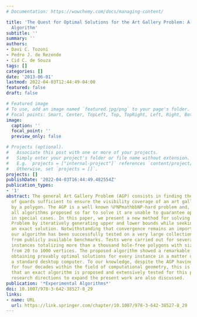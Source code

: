 ```yaml
---
# Documentation: https://wowchemy.com/docs/managing-content/

title: 'The Quest for Optimal Solutions for the Art Gallery Problem: A Practical Iterative
  Algorithm'
subtitle: ''
summary: ''
authors:
- Davi C. Tozoni
- Pedro J. de Rezende
- Cid C. de Souza
tags: []
categories: []
date: '2013-06-01'
lastmod: 2022-04-03T12:44:49-04:00
featured: false
draft: false

# Featured image
# To use, add an image named `featured.jpg/png` to your page's folder.
# Focal points: Smart, Center, TopLeft, Top, TopRight, Left, Right, BottomLeft, Bottom, BottomRight.
image:
  caption: ''
  focal_point: ''
  preview_only: false

# Projects (optional).
#   Associate this post with one or more of your projects.
#   Simply enter your project's folder or file name without extension.
#   E.g. `projects = ["internal-project"]` references `content/project/deep-learning/index.md`.
#   Otherwise, set `projects = []`.
projects: []
publishDate: '2022-04-03T16:44:49.482554Z'
publication_types:
- '1'
abstract: The general Art Gallery Problem (AGP) consists in finding the minimum number
  of guards sufficient to ensure the visibility coverage of an art gallery represented
  by a polygon. The AGP is a well known ℕℙNPmathbbNP-hard problem and, for this reason,
  all algorithms proposed so far to solve it are unable to guarantee optimality except
  in special cases. In this paper, we present a new method for solving the Art Gallery
  Problem by iteratively generating upper and lower bounds while seeking to reach
  an exact solution. Notwithstanding that convergence remains an important open question,
  our algorithm has been successfully tested on a very large collection of instances
  from publicly available benchmarks. Tests were carried out for several classes of
  instances totalizing more than a thousand hole-free polygons with sizes ranging
  from 20 to 1000 vertices. The proposed algorithm showed a remarkable performance,
  obtaining provably optimal solutions for every instance in a matter of minutes on
  a standard desktop computer. To our knowledge, despite the AGP having been studied
  for four decades within the field of computational geometry, this is the first time
  that an exact algorithm is proposed and extensively tested for this problem. Future
  research directions to expand the present work are also discussed.
publication: '*Experimental Algorithms*'
doi: 10.1007/978-3-642-38527-8_29
links:
- name: URL
  url: https://link.springer.com/chapter/10.1007/978-3-642-38527-8_29
---
```

